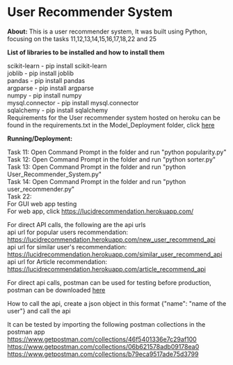 # User Recommender System 
<b>About:</b> 
This is a user recommender system, It was built using Python, focusing on the tasks 11,12,13,14,15,16,17,18,22 and 25


<b>List of libraries to be installed and how to install them</b>

scikit-learn - pip install scikit-learn<br/>
joblib - pip install joblib<br/>
pandas - pip install pandas<br/>
argparse - pip install argparse<br/>
numpy - pip install numpy<br/>
mysql.connector - pip install mysql.connector<br/>
sqlalchemy - pip install sqlalchemy<br/>
Requirements for the User recommender system hosted on heroku can be found in the requirements.txt in the Model_Deployment folder, click <a href="https://github.com/pibeebeks/task-user-recommender/blob/master/Model_Deployment/requirements.txt">here</a> <br />

<b>Running/Deployment:</b>

Task 11: Open Command Prompt in the folder and run "python popularity.py"<br/>
Task 12: Open Command Prompt in the folder and run "python sorter.py"<br/>
Task 13: Open Command Prompt in the folder and run "python User_Recommender_System.py"<br/>
Task 14: Open Command Prompt in the folder and run "python user_recommender.py"<br/>
Task 22: <br />
For GUI web app testing<br />
For web app, click https://lucidrecommendation.herokuapp.com/

For direct API calls, the following are the api urls<br />
api url for popular users recommendation: https://lucidrecommendation.herokuapp.com/new_user_recommend_api <br /> 
api url for similar user's recommendation: https://lucidrecommendation.herokuapp.com/similar_user_recommend_api <br /> 
api url for Article recommendation: https://lucidrecommendation.herokuapp.com/article_recommend_api 

For direct api calls, postman can be used for testing before production, postman can be downloaded <a href="https://www.getpostman.com/downloads/">here</a>

How to call the api, create a json object in this format {"name": "name of the user"} and call the api <br /> 

It can be tested by importing the following postman collections in the postman app <br />
https://www.getpostman.com/collections/46f5401336e7c29af100
https://www.getpostman.com/collections/06b621578adb09178ea0
https://www.getpostman.com/collections/b79eca9517ade75d3799

